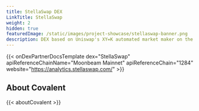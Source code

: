 ```yaml
---
title: StellaSwap DEX
LinkTitle: StellaSwap
weight: 2
hidden: true
featuredImage: /static/images/project-showcase/stellaswap-banner.png
description: DEX based on Uniswap's XY=K automated market maker on the Moonbeam network.
---
```


{{< onDexPartnerDocsTemplate dex="StellaSwap" apiReferenceChainName="Moonbeam Mainnet" apiReferenceChain="1284" website="https://analytics.stellaswap.com/" >}}

## About Covalent
{{< aboutCovalent >}}